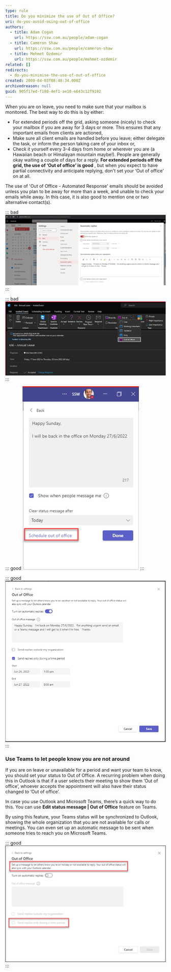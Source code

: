 ```yaml
---
type: rule
title: Do you minimize the use of Out of Office?
uri: do-you-avoid-using-out-of-office
authors:
  - title: Adam Cogan
    url: https://ssw.com.au/people/adam-cogan
  - title: Cameron Shaw
    url: https://ssw.com.au/people/cameron-shaw
  - title: Mehmet Ozdemir
    url: https://ssw.com.au/people/mehmet-ozdemir
related: []
redirects:
  - do-you-minimise-the-use-of-out-of-office
created: 2009-04-03T08:48:34.000Z
archivedreason: null
guid: 905f17ed-f180-4ef1-ae10-e643c12f9192
---
```

When you are on leave, you need to make sure that your mailbox is monitored. The best way to do this is by either:  

<!--endintro-->

* For extended periods off the grid, asking someone (nicely) to check your mailbox if you are away for 3 days or more. This ensures that any important emails from clients are actioned,
* Make sure all client emails are handled before you leave; either delegate the task, or inform the person taking care of your inbox or,
* Check it yourself every 3-4 days from home or wherever you are (a Hawaiian beach or Himalayan mountain maybe!).  People are generally okay waiting a couple of days for a reply. **For extended periods off the grid, the use of ‘Out of office’ is good** , but when you expect to have partial connectivity and anticipate replying, don't set your ‘Out of office’ on at all.

The use of 'Out of Office - Automated Response' emails should be avoided unless you plan to be away for more than a week, and unable to check your emails while away. In this case, it is also good to mention one or two alternative contact(s).

::: bad
![Figure: Bad Example – Outlook OWA setting the automatic reply](owa-auto-reply.png)
:::

::: bad
![Figure: Bad example – This appointment has “Out Of Office” status which will change other peoples Teams status (unless every person was to change it to "Free")](bad-out-of-office.png)
:::

::: good
![Figure: Good example - Step 1 - Click on "Schedule out of office"](step1-good.png)
:::

::: good
![Figure: Good example – Step 2 – Enter your reason and an end date. This message will be seen by your colleagues when they email or message you in Teams](step2-good.png)
:::

### Use Teams to let people know you are not around

If you are on leave or unavailable for a period and want your team to know, you should set your status to Out of Office. A recurring problem when doing this in Outlook is that if a user selects their meeting to show them ‘Out of office’, whoever accepts the appointment will also have their status changed to ‘Out of office’.

In case you use Outlook and Microsoft Teams, there’s a quick way to do this. You can use **Edit status message | Out of Office** feature on Teams. 

By using this feature, your Teams status will be synchronized to Outlook, showing the whole organization that you are not available for calls or meetings. You can even set up an automatic message to be sent when someone tries to reach you on Microsoft Teams.

::: good
![Figure: Good example - Your new status on Teams will be shared across your Outlook calendar, and your team will see you are not around](teams-status.jpg)
:::